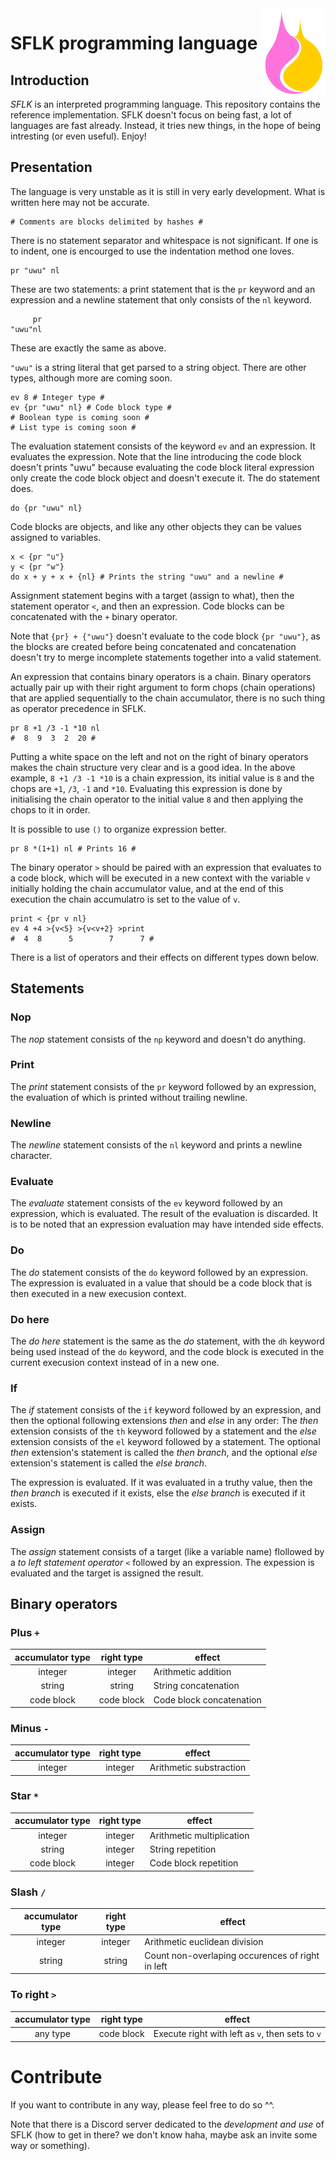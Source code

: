 <img src="/logo/sflk-logo-color.svg" align="right" width="20%" alt="SFLK logo" />

# SFLK programming language

## Introduction

*SFLK* is an interpreted programming language. This repository contains the
reference implementation.
SFLK doesn't focus on being fast, a lot of languages are fast already. Instead,
it tries new things, in the hope of being intresting (or even useful).
Enjoy!

## Presentation

The language is very unstable as it is still in very early development.
What is written here may not be accurate.

```sflk
# Comments are blocks delimited by hashes #
```

There is no statement separator and whitespace is not significant.
If one is to indent, one is encourged to use the indentation method one loves.

```sflk
pr "uwu" nl
```

These are two statements:
a print statement that is the `pr` keyword and an expression
and a newline statement that only consists of the `nl` keyword.

```sflk
     pr
"uwu"nl
```

These are exactly the same as above.

`"uwu"` is a string literal that get parsed to a string object.
There are other types, although more are coming soon.

```sflk
ev 8 # Integer type #
ev {pr "uwu" nl} # Code block type #
# Boolean type is coming soon #
# List type is coming soon #
```

The evaluation statement consists of the keyword `ev` and an expression.
It evaluates the expression.
Note that the line introducing the code block doesn't prints "uwu" because
evaluating the code block literal expression only create the code block object
and doesn't execute it. The do statement does.

```sflk
do {pr "uwu" nl}
```

Code blocks are objects, and like any other objects they can be values assigned
to variables.

```sflk
x < {pr "u"}
y < {pr "w"}
do x + y + x + {nl} # Prints the string "uwu" and a newline #
```

Assignment statement begins with a target (assign to what),
then the statement operator `<`, and then an expression.
Code blocks can be concatenated with the `+` binary operator.

Note that `{pr} + {"uwu"}` doesn't evaluate to the code block `{pr "uwu"}`,
as the blocks are created before being concatenated and concatenation doesn't
try to merge incomplete statements together into a valid statement.

An expression that contains binary operators is a chain.
Binary operators actually pair up with their right argument to form chops
(chain operations) that are applied sequentially to the chain accumulator,
there is no such thing as operator precedence in SFLK.

```sflk
pr 8 +1 /3 -1 *10 nl
#  8  9  3  2  20 #
```

Putting a white space on the left and not on the right of binary operators
makes the chain structure very clear and is a good idea.
In the above example, `8 +1 /3 -1 *10` is a chain expression, its initial
value is `8` and the chops are `+1`, `/3`, `-1` and `*10`. Evaluating this
expression is done by initialising the chain operator to the initial value `8`
and then applying the chops to it in order.

It is possible to use `()` to organize expression better.

```sflk
pr 8 *(1+1) nl # Prints 16 #
```

The binary operator `>` should be paired with an expression that evaluates to
a code block, which will be executed in a new context with the variable `v`
initially holding the chain accumulator value, and at the end of this execution
the chain accumulatro is set to the value of `v`.

```sflk
print < {pr v nl}
ev 4 +4 >{v<5} >{v<v+2} >print
#  4  8      5        7      7 #
```

There is a list of operators and their effects on different types down below.

## Statements

### Nop

The *nop* statement consists of the `np` keyword and doesn't do anything.

### Print

The *print* statement consists of the `pr` keyword followed by an expression,
the evaluation of which is printed without trailing newline.

### Newline

The *newline* statement consists of the `nl` keyword and prints a newline
character.

### Evaluate

The *evaluate* statement consists of the `ev` keyword followed by an
expression, which is evaluated. The result of the evaluation is discarded.
It is to be noted that an expression evaluation may have intended side effects.

### Do

The *do* statement consists of the `do` keyword followed by an expression.
The expression is evaluated in a value that should be a code block that is
then executed in a new execusion context.

### Do here

The *do here* statement is the same as the *do* statement, with the `dh`
keyword being used instead of the `do` keyword, and the code block is executed
in the current execusion context instead of in a new one.

### If

The *if* statement consists of the `if` keyword followed by an expression,
and then the optional following extensions *then* and *else* in any order:
The *then* extension consists of the `th` keyword followed by a statement and
the *else* extension consists of the `el` keyword followed by a statement.
The optional *then* extension's statement is called the *then branch*, and
the optional *else* extension's statement is called the *else branch*.

The expression is evaluated. If it was evaluated in a truthy value,
then the *then branch* is executed if it exists,
else the *else branch* is executed if it exists.

### Assign

The *assign* statement consists of a target (like a variable name) flollowed by
a *to left statement operator* `<` followed by an expression.
The expession is evaluated and the target is assigned the result.

## Binary operators

### Plus `+`

| accumulator type | right type | effect
|:----------------:|:----------:| ------
| integer          | integer    | Arithmetic addition
| string           | string     | String concatenation
| code block       | code block | Code block concatenation

### Minus `-`

| accumulator type | right type | effect
|:----------------:|:----------:| ------
| integer          | integer    | Arithmetic substraction

### Star `*`

| accumulator type | right type | effect
|:----------------:|:----------:| ------
| integer          | integer    | Arithmetic multiplication
| string           | integer    | String repetition
| code block       | integer    | Code block repetition

### Slash `/`

| accumulator type | right type | effect
|:----------------:|:----------:| ------
| integer          | integer    | Arithmetic euclidean division
| string           | string     | Count non-overlaping occurences of right in left

### To right `>`

| accumulator type | right type | effect
|:----------------:|:----------:| ------
| any type         | code block | Execute right with left as `v`, then sets to `v`

# Contribute

If you want to contribute in any way, please feel free to do so ^^.

Note that there is a Discord server dedicated to
the *development and use* of SFLK
(how to get in there? we don't know haha,
maybe ask an invite some way or something).
